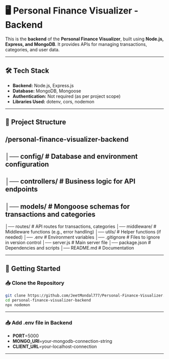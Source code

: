 # **🖥️ Personal Finance Visualizer - Backend**  

This is the **backend** of the **Personal Finance Visualizer**, built using **Node.js, Express, and MongoDB**. It provides APIs for managing transactions, categories, and user data.  

---

## **🛠️ Tech Stack**  
- **Backend:** Node.js, Express.js  
- **Database:** MongoDB, Mongoose  
- **Authentication:** Not required (as per project scope)  
- **Libraries Used:** dotenv, cors, nodemon  

---

## **📂 Project Structure**  

## /personal-finance-visualizer-backend
## │── config/ # Database and environment configuration
## │── controllers/ # Business logic for API endpoints
## │── models/ # Mongoose schemas for transactions and categories
│── routes/ # API routes for transactions, categories
│── middleware/ # Middleware functions (e.g., error handling)
│── utils/ # Helper functions (if needed)
│── .env # Environment variables
│── .gitignore # Files to ignore in version control
│── server.js # Main server file
│── package.json # Dependencies and scripts
│── README.md # Documentation


---

## **🚀 Getting Started**  

### **📥 Clone the Repository**  
```bash
git clone https://github.com/JeetMondal777/Personal-Finance-Visualizer.git
cd personal-finance-visualizer-backend
npx nodemon

```

---

### **📥 Add .env file in Backend**  

- **PORT**=5000
- **MONGO_URI**=your-mongodb-connection-string
- **CLIENT_URL**=your-localhost-connection

---

